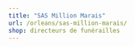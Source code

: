 ```yaml
---
title: "SAS Million Marais"
url: /orleans/sas-million-marais/
shop: directeurs de funérailles
---
```

